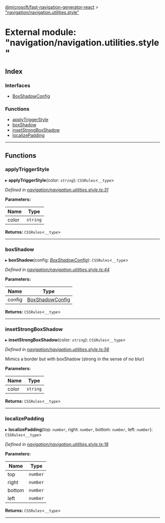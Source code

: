 [@microsoft/fast-navigation-generator-react](../README.md) > ["navigation/navigation.utilities.style"](../modules/_navigation_navigation_utilities_style_.md)

# External module: "navigation/navigation.utilities.style"

## Index

### Interfaces

* [BoxShadowConfig](../interfaces/_navigation_navigation_utilities_style_.boxshadowconfig.md)

### Functions

* [applyTriggerStyle](_navigation_navigation_utilities_style_.md#applytriggerstyle)
* [boxShadow](_navigation_navigation_utilities_style_.md#boxshadow)
* [insetStrongBoxShadow](_navigation_navigation_utilities_style_.md#insetstrongboxshadow)
* [localizePadding](_navigation_navigation_utilities_style_.md#localizepadding)

---

## Functions

<a id="applytriggerstyle"></a>

###  applyTriggerStyle

▸ **applyTriggerStyle**(color: *`string`*): `CSSRules`<`__type`>

*Defined in [navigation/navigation.utilities.style.ts:31](https://github.com/Microsoft/fast-dna/blob/164dd3ca/packages/fast-navigation-generator-react/src/navigation/navigation.utilities.style.ts#L31)*

**Parameters:**

| Name | Type |
| ------ | ------ |
| color | `string` |

**Returns:** `CSSRules`<`__type`>

___
<a id="boxshadow"></a>

###  boxShadow

▸ **boxShadow**(config: *[BoxShadowConfig](../interfaces/_navigation_navigation_utilities_style_.boxshadowconfig.md)*): `CSSRules`<`__type`>

*Defined in [navigation/navigation.utilities.style.ts:44](https://github.com/Microsoft/fast-dna/blob/164dd3ca/packages/fast-navigation-generator-react/src/navigation/navigation.utilities.style.ts#L44)*

**Parameters:**

| Name | Type |
| ------ | ------ |
| config | [BoxShadowConfig](../interfaces/_navigation_navigation_utilities_style_.boxshadowconfig.md) |

**Returns:** `CSSRules`<`__type`>

___
<a id="insetstrongboxshadow"></a>

###  insetStrongBoxShadow

▸ **insetStrongBoxShadow**(color: *`string`*): `CSSRules`<`__type`>

*Defined in [navigation/navigation.utilities.style.ts:56](https://github.com/Microsoft/fast-dna/blob/164dd3ca/packages/fast-navigation-generator-react/src/navigation/navigation.utilities.style.ts#L56)*

Mimics a border but with boxShadow (strong in the sense of no blur)

**Parameters:**

| Name | Type |
| ------ | ------ |
| color | `string` |

**Returns:** `CSSRules`<`__type`>

___
<a id="localizepadding"></a>

###  localizePadding

▸ **localizePadding**(top: *`number`*, right: *`number`*, bottom: *`number`*, left: *`number`*): `CSSRules`<`__type`>

*Defined in [navigation/navigation.utilities.style.ts:18](https://github.com/Microsoft/fast-dna/blob/164dd3ca/packages/fast-navigation-generator-react/src/navigation/navigation.utilities.style.ts#L18)*

**Parameters:**

| Name | Type |
| ------ | ------ |
| top | `number` |
| right | `number` |
| bottom | `number` |
| left | `number` |

**Returns:** `CSSRules`<`__type`>

___

